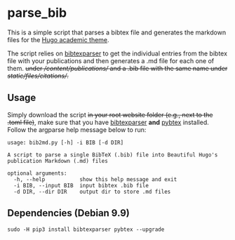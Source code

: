# parse_bib

This is a simple script that parses a bibtex file and generates the markdown
files for the [Hugo academic theme](https://github.com/gcushen/hugo-academic). 

The script relies on
[bibtexparser](https://github.com/sciunto-org/python-bibtexparser) to get the
individual entries from the bibtex file with your publications and then
generates a .md file for each one of them.
~~under */content/publications/* and a
.bib file with the same name under *static/files/citations/*.~~

## Usage

Simply download the script 
~~in your root website folder (e.g., next to the .toml file)~~, 
make sure that you have
[bibtexparser](https://github.com/sciunto-org/python-bibtexparser) **and** 
[pybtex](https://pybtex.org/) installed. Follow the argparse help message below
to run:

```
usage: bib2md.py [-h] -i BIB [-d DIR]

A script to parse a single BibTeX (.bib) file into Beautiful Hugo's
publication Markdown (.md) files

optional arguments:
  -h, --help           show this help message and exit
  -i BIB, --input BIB  input bibtex .bib file
  -d DIR, --dir DIR    output dir to store .md files
```
  
## Dependencies (Debian 9.9)
```
sudo -H pip3 install bibtexparser pybtex --upgrade

```
